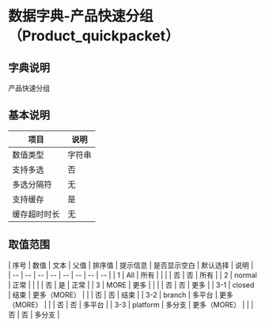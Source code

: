 # 数据字典-产品快速分组（Product_quickpacket）
## 字典说明
产品快速分组

## 基本说明
| 项目 | 说明 |
| -- | -- |
| 数值类型 | 字符串 |
| 支持多选 | 否 |
| 多选分隔符 | 无 |
| 支持缓存 | 是 |
| 缓存超时时长 | 无 |

## 取值范围
| 序号 | 数值 | 文本 | 父值 | 排序值 | 提示信息 | 是否显示空白 | 默认选择 | 说明 |
| -- | -- | -- | -- | -- | -- | -- | -- |
| 1 | All | 所有 |  |  |  | 否 | 否 | 所有 |
| 2 | normal | 正常 |  |  |  | 否 | 是 | 正常 |
| 3 | MORE | 更多 |  |  |  | 否 | 否 | 更多 |
| 3-1 | closed | 结束 | 更多（MORE） |  |  | 否 | 否 | 结束 |
| 3-2 | branch | 多平台 | 更多（MORE） |  |  | 否 | 否 | 多平台 |
| 3-3 | platform | 多分支 | 更多（MORE） |  |  | 否 | 否 | 多分支 |


